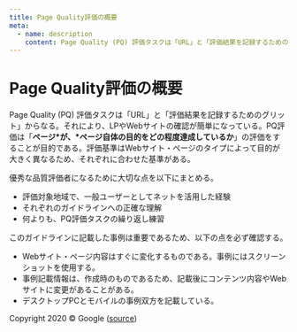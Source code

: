 ```yaml
---
title: Page Quality評価の概要
meta:
  - name: description
    content: Page Quality (PQ) 評価タスクは「URL」と「評価結果を記録するためのグリット」からなる。PQ評価は「ページが、ページ自体の目的をどの程度達成しているか」の評価をすることが目的である。
---
```


# Page Quality評価の概要

Page Quality (PQ) 評価タスクは「URL」と「評価結果を記録するためのグリット」からなる。それにより、LPやWebサイトの確認が簡単になっている。PQ評価は「__ページ*が、*ページ自体の目的をどの程度達成しているか__」の評価をすることが目的である。評価基準はWebサイト・ページのタイプによって目的が大きく異なるため、それぞれに合わせた基準がある。

優秀な品質評価者になるために大切な点を以下にまとめる。

- 評価対象地域で、一般ユーザーとしてネットを活用した経験
- それぞれのガイドラインへの正確な理解
- 何よりも、PQ評価タスクの繰り返し練習

このガイドラインに記載した事例は重要であるため、以下の点を必ず確認する。

- Webサイト・ページ内容はすぐに変化するものである。事例にはスクリーンショットを使用する。
- 事例記載情報は、作成時のものであるため、記載後にコンテンツ内容やWebサイトに変更があることがある。
- デスクトップPCとモバイルの事例双方を記載している。

<div class="source">
Copyright 2020 © Google (<a href="https://static.googleusercontent.com/media/guidelines.raterhub.com///searchqualityevaluatorguidelines.pdf">source</a>)
</div>
